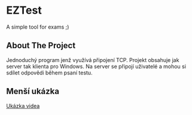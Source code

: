 # EZTest
A simple tool for exams ;)

## About The Project
Jednoduchý program jenž využívá připojení TCP. Projekt obsahuje jak server tak klienta pro Windows.
Na server se připojí uživatelé a mohou si sdílet odpovědi během psaní testu.

## Menší ukázka
<a href="https://youtu.be/DRTmChouxAM">Ukázka videa</a>
